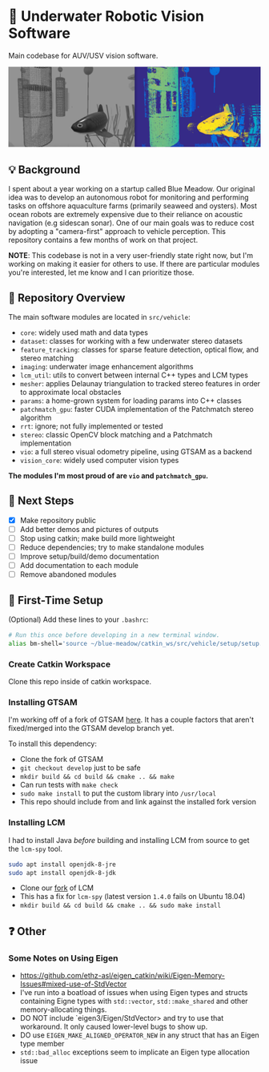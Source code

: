 # :ocean: Underwater Robotic Vision Software

Main codebase for AUV/USV vision software.

![Patchmatch GPU implementation example](/resources/patchmatch_gpu_example.png)

## :bulb: Background

I spent about a year working on a startup called Blue Meadow. Our original idea was to develop an
autonomous robot for monitoring and performing tasks on offshore aquaculture farms (primarily
seaweed and oysters). Most ocean robots are extremely expensive due to their reliance on acoustic
navigation (e.g sidescan sonar). One of our main goals was to reduce cost by adopting a "camera-first" approach to
vehicle perception. This repository contains a few months of work on that project.


**NOTE**: This codebase is not in a very user-friendly state right now, but I'm working on making
it easier for others to use. If there are particular modules you're interested, let me know
and I can prioritize those.

## :memo: Repository Overview

The main software modules are located in `src/vehicle`:
- `core`: widely used math and data types
- `dataset`: classes for working with a few underwater stereo datasets
- `feature_tracking`: classes for sparse feature detection, optical flow, and stereo matching
- `imaging`: underwater image enhancement algorithms
- `lcm_util`: utils to convert between internal C++ types and LCM types
- `mesher`: applies Delaunay triangulation to tracked stereo features in order to approximate local obstacles
- `params`: a home-grown system for loading params into C++ classes
- `patchmatch_gpu`: faster CUDA implementation of the Patchmatch stereo algorithm
- `rrt`: ignore; not fully implemented or tested
- `stereo`: classic OpenCV block matching and a Patchmatch implementation
- `vio`: a full stereo visual odometry pipeline, using GTSAM as a backend
- `vision_core`: widely used computer vision types

**The modules I'm most proud of are `vio` and `patchmatch_gpu`.**

## :construction: Next Steps

- [x] Make repository public
- [ ] Add better demos and pictures of outputs
- [ ] Stop using catkin; make build more lightweight
- [ ] Reduce dependencies; try to make standalone modules
- [ ] Improve setup/build/demo documentation
- [ ] Add documentation to each module
- [ ] Remove abandoned modules

## :hammer: First-Time Setup

(Optional) Add these lines to your `.bashrc`:
```bash
# Run this once before developing in a new terminal window.
alias bm-shell='source ~/blue-meadow/catkin_ws/src/vehicle/setup/setup.bash'
```

### Create Catkin Workspace

Clone this repo inside of catkin workspace.

### Installing GTSAM

I'm working off of a fork of GTSAM [here](https://github.com/miloknowles/gtsam). It has a couple
factors that aren't fixed/merged into the GTSAM develop branch yet.

To install this dependency:
- Clone the fork of GTSAM
- `git checkout develop` just to be safe
- `mkdir build && cd build && cmake .. && make`
- Can run tests with `make check`
- `sudo make install` to put the custom library into `/usr/local`
- This repo should include from and link against the installed fork version

### Installing LCM

I had to install Java *before* building and installing LCM from source to get the `lcm-spy` tool.
```bash
sudo apt install openjdk-8-jre
sudo apt install openjdk-8-jdk
```

- Clone our [fork](https://github.com/bluemeadowrobotics/lcm) of LCM
- This has a fix for `lcm-spy` (latest version `1.4.0` fails on Ubuntu 18.04)
- `mkdir build && cd build && cmake .. && sudo make install`

## :question: Other

### Some Notes on Using Eigen

- https://github.com/ethz-asl/eigen_catkin/wiki/Eigen-Memory-Issues#mixed-use-of-StdVector
- I've run into a boatload of issues when using Eigen types and structs containing Eigne types with `std::vector`, `std::make_shared` and other memory-allocating things.
- DO NOT include `eigen3/Eigen/StdVector> and try to use that workaround. It only caused lower-level bugs to show up.
- DO use `EIGEN_MAKE_ALIGNED_OPERATOR_NEW` in any struct that has an Eigen type member
- `std::bad_alloc` exceptions seem to implicate an Eigen type allocation issue

